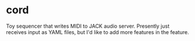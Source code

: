 # cord

Toy sequencer that writes MIDI to JACK audio server. Presently just receives input as YAML files, but I'd like to add more features in the feature.

